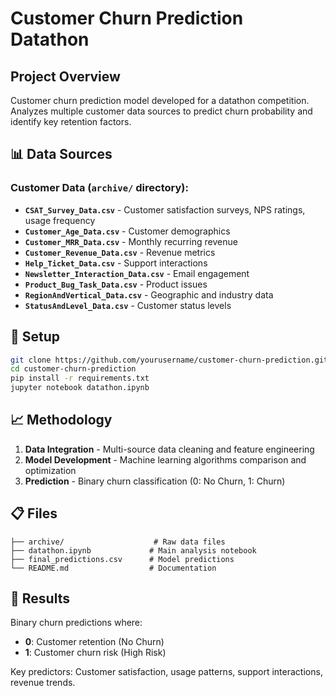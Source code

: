 # Customer Churn Prediction Datathon

## Project Overview

Customer churn prediction model developed for a datathon competition. Analyzes multiple customer data sources to predict churn probability and identify key retention factors.

## 📊 Data Sources

### Customer Data (`archive/` directory):

- **`CSAT_Survey_Data.csv`** - Customer satisfaction surveys, NPS ratings, usage frequency
- **`Customer_Age_Data.csv`** - Customer demographics
- **`Customer_MRR_Data.csv`** - Monthly recurring revenue
- **`Customer_Revenue_Data.csv`** - Revenue metrics
- **`Help_Ticket_Data.csv`** - Support interactions
- **`Newsletter_Interaction_Data.csv`** - Email engagement
- **`Product_Bug_Task_Data.csv`** - Product issues
- **`RegionAndVertical_Data.csv`** - Geographic and industry data
- **`StatusAndLevel_Data.csv`** - Customer status levels

## 🔧 Setup

```bash
git clone https://github.com/yourusername/customer-churn-prediction.git
cd customer-churn-prediction
pip install -r requirements.txt
jupyter notebook datathon.ipynb
```

## 📈 Methodology

1. **Data Integration** - Multi-source data cleaning and feature engineering
2. **Model Development** - Machine learning algorithms comparison and optimization
3. **Prediction** - Binary churn classification (0: No Churn, 1: Churn)

## 📋 Files

```
├── archive/                    # Raw data files
├── datathon.ipynb             # Main analysis notebook
├── final_predictions.csv      # Model predictions
└── README.md                  # Documentation
```

## 🎯 Results

Binary churn predictions where:

- **0**: Customer retention (No Churn)
- **1**: Customer churn risk (High Risk)

Key predictors: Customer satisfaction, usage patterns, support interactions, revenue trends.
